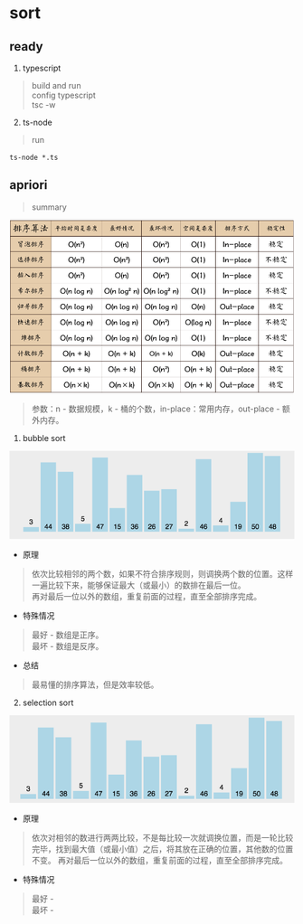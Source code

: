 # sort  

## ready  

  1. typescript  
  > build and run  
  > config typescript  
  > tsc -w  

  2. ts-node  
  > run  

  ```
  ts-node *.ts
  ```

## apriori  

  > summary  

  ![apriori summary](./images/summary.png)  
  > 参数：n - 数据规模，k - 桶的个数，in-place：常用内存，out-place - 额外内存。  

  1. bubble sort  
  
  ![bubble sort](./images/bubble.gif)  

  * 原理  
  > 依次比较相邻的两个数，如果不符合排序规则，则调换两个数的位置。这样一遍比较下来，能够保证最大（或最小）的数排在最后一位。  
  > 再对最后一位以外的数组，重复前面的过程，直至全部排序完成。  

  * 特殊情况  
  > 最好 - 数组是正序。  
  > 最坏 - 数组是反序。  

  * 总结  
  > 最易懂的排序算法，但是效率较低。

  2. selection sort  

  ![selection sort](./images/selection.gif)  

  * 原理  
  > 依次对相邻的数进行两两比较，不是每比较一次就调换位置，而是一轮比较完毕，找到最大值（或最小值）之后，将其放在正确的位置，其他数的位置不变。
  > 再对最后一位以外的数组，重复前面的过程，直至全部排序完成。  
  
  * 特殊情况  
  > 最好 -  
  > 最坏 -  
